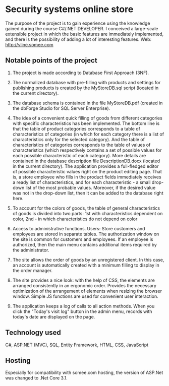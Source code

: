 # Security systems online store

The purpose of the project is to gain experience using the knowledge gained during the course C#/.NET DEVELOPER.
I conceived a large-scale extensible project in which the basic features are immediately implemented, and there is the possibility of adding a lot of interesting features.
Web: http://vline.somee.com

## Notable points of the project 

1. The project is made according to Database First Approach (3NF).

2. The normalized database with pre-filling with products and settings for publishing products is created by the MyStoreDB.sql script (located in the current directory). 

4. The database schema is contained in the file MyStoreDB.pdf (created in the dbForge Studio for SQL Server Enterprise). 

3. The idea of a convenient quick filling of goods from different categories with specific characteristics has been implemented. The bottom line is that the table of product categories corresponds to a table of characteristics of categories (in which for each category there is a list of characteristics only for the selected category). And the table of characteristics of categories corresponds to the table of values of characteristics (which respectively contains a set of possible values for each possible characteristic of each category). More details are contained in the database description file DescriptionDB.docx (located in the current directory).
The application provides a full-fledged editor of possible characteristic values right on the product editing page. That is, a store employee who fills in the product fields immediately receives a ready list of characteristics, and for each characteristic - a small drop-down list of the most probable values. Moreover, if the desired value was not in the drop-down list, then it can be added to the database right here.

4. To account for the colors of goods, the table of general characteristics of goods is divided into two parts: 1st with characteristics dependent on color, 2nd - in which characteristics do not depend on color 

5. Access to administrative functions. Users: Store customers and employees are stored in separate tables. The authorization window on the site is common for customers and employees. If an employee is authorized, then the main menu contains additional items required by the administrator.

6. The site allows the order of goods by an unregistered client. In this case, an account is automatically created with a minimum filling to display in the order manager.

7. The site provides a nice look: with the help of CSS, the elements are arranged consistently in an ergonomic order. Provides the necessary optimization of the arrangement of elements when resizing the browser window. Simple JS functions are used for convenient user interaction. 

8. The application keeps a log of calls to all action methods. When you click the "Today's visit log" button in the admin menu, records with today's date are displayed on the page.

## Technology used 

C#, ASP.NET (MVC), SQL, Entity Framework, HTML, CSS, JavaScript

## Hosting 

Especially for compatibility with somee.com hosting, the version of ASP.Net was changed to .Net Core 3.1.
